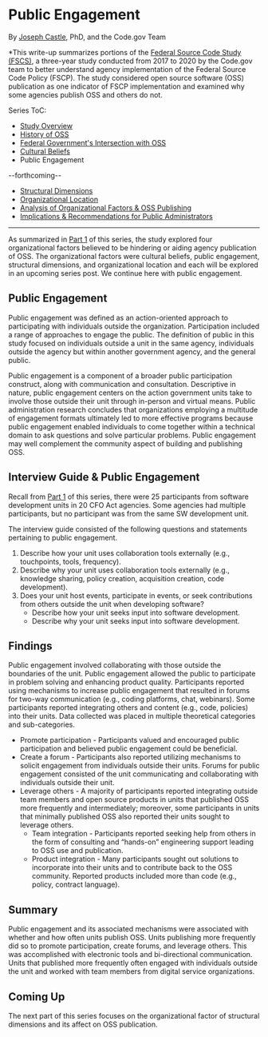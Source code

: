 # Public Engagement
By [Joseph Castle](https://digital.gov/authors/joseph-castle/), PhD, and the Code.gov Team

*This write-up summarizes portions of the [Federal Source Code Study (FSCS)](https://github.com/GSA/code-gov/blob/master/docs/FederalSourceCodeStudy/FederalSourceCodeStudy.pdf), a three-year study conducted from 2017 to 2020 by the Code.gov team to better understand agency implementation of the Federal Source Code Policy (FSCP). The study considered open source software (OSS) publication as one indicator of FSCP implementation and examined why some agencies publish OSS and others do not.

Series ToC:
- [Study Overview](study_overview.md)
- [History of OSS](history_of_OSS.md)
- [Federal Government's Intersection with OSS](govt_intersection_OSS.md)
- [Cultural Beliefs](cultural_beliefs.md)
- Public Engagement

--forthcoming--
- [Structural Dimensions](#)
- [Organizational Location](#)
- [Analysis of Organizational Factors & OSS Publishing](#)
- [Implications & Recommendations for Public Administrators](#)

---

As summarized in [Part 1](https://medium.com/codedotgov/federal-source-code-study-series-part-1-the-overview-72acce742260) of this series, the study explored four organizational factors believed to be hindering or aiding agency publication of OSS. The organizational factors were cultural beliefs, public engagement, structural dimensions, and organizational location and each will be explored in an upcoming series post. We continue here with public engagement.

## Public Engagement

Public engagement was defined as an action-oriented approach to participating with individuals outside the organization.  Participation included a range of approaches to engage the public. The definition of public in this study focused on individuals outside a unit in the same agency, individuals outside the agency but within another government agency, and the general public.

Public engagement is a component of a broader public participation construct, along with communication and consultation.  Descriptive in nature, public engagement centers on the action government units take to involve those outside their unit through in-person and virtual means.  Public administration research concludes that organizations employing a multitude of engagement formats ultimately led to more effective programs because public engagement enabled individuals to come together within a technical domain to ask questions and solve particular problems.  Public engagement may well complement the community aspect of building and publishing OSS.

## Interview Guide & Public Engagement

Recall from [Part 1](https://medium.com/codedotgov/federal-source-code-study-series-part-1-the-overview-72acce742260) of this series, there were 25 participants from software development units in 20 CFO Act agencies. Some agencies had multiple participants, but no participant was from the same SW development unit.

The interview guide consisted of the following questions and statements pertaining to public engagement.
1. Describe how your unit uses collaboration tools externally (e.g., touchpoints, tools, frequency).
2. Describe why your unit uses collaboration tools externally (e.g., knowledge sharing, policy creation, acquisition creation, code development).
3. Does your unit host events, participate in events, or seek contributions from others outside the unit when developing software?
    - Describe how your unit seeks input into software development.
    - Describe why your unit seeks input into software development.

## Findings

Public engagement involved collaborating with those outside the boundaries of the unit. Public engagement allowed the public to participate in problem solving and enhancing product quality. Participants reported using mechanisms to increase public engagement that resulted in forums for two-way communication (e.g., coding platforms, chat, webinars). Some participants reported integrating others and content (e.g., code, policies) into their units. Data collected was placed in multiple theoretical categories and sub-categories.

- Promote participation - Participants valued and encouraged public participation and believed public engagement could be beneficial.
- Create a forum - Participants also reported utilizing mechanisms to solicit engagement from individuals outside their units.  Forums for public engagement consisted of the unit communicating and collaborating with individuals outside their unit.
- Leverage others - A majority of participants reported integrating outside team members and open source products in units that published OSS more frequently and intermediately; moreover, some participants in units that minimally published OSS also reported their units sought to leverage others.
    - Team integration - Participants reported seeking help from others in the form of consulting and “hands-on” engineering support leading to OSS use and publication. 
    - Product integration - Many participants sought out solutions to incorporate into their units and to contribute back to the OSS community. Reported products included more than code (e.g., policy, contract language).

## Summary

Public engagement and its associated mechanisms were associated with whether and how often units publish OSS.  Units publishing more frequently did so to promote participation, create forums, and leverage others. This was accomplished with electronic tools and bi-directional communication. Units that published more frequently often engaged with individuals outside the unit and worked with team members from digital service organizations.

## Coming Up

The next part of this series focuses on the organizational factor of structural dimensions and its affect on OSS publication.